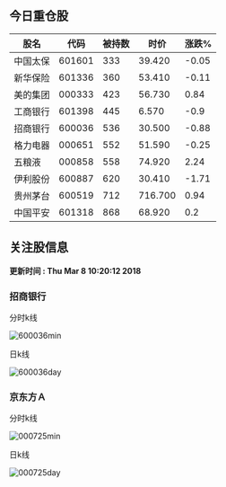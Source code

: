 
## 今日重仓股 

|股名|代码|被持数|时价|涨跌%|
|---|---|---|---|---|
|中国太保|601601|333|39.420|-0.05|
|新华保险|601336|360|53.410|-0.11|
|美的集团|000333|423|56.730|0.84|
|工商银行|601398|445|6.570|-0.9|
|招商银行|600036|536|30.500|-0.88|
|格力电器|000651|552|51.590|-0.25|
|五粮液|000858|558|74.920|2.24|
|伊利股份|600887|620|30.410|-1.71|
|贵州茅台|600519|712|716.700|0.94|
|中国平安|601318|868|68.920|0.2|

## 关注股信息
**更新时间 : Thu Mar  8 10:20:12 2018**
### 招商银行 
分时k线

![600036min](http://image.sinajs.cn/newchart/min/n/sh600036.gif)

日k线

![600036day](http://image.sinajs.cn/newchart/daily/n/sh600036.gif)

### 京东方Ａ 
分时k线

![000725min](http://image.sinajs.cn/newchart/min/n/sz000725.gif)

日k线

![000725day](http://image.sinajs.cn/newchart/daily/n/sz000725.gif)

